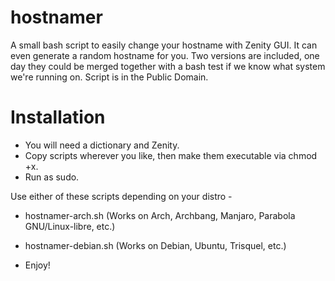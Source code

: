 hostnamer
=========

A small bash script to easily change your hostname with Zenity GUI. It can even generate a random hostname for you.
Two versions are included, one day they could be merged together with a bash test if we know what system we're running on.
Script is in the Public Domain.

Installation
=========
* You will need a dictionary and Zenity.
* Copy scripts wherever you like, then make them executable via chmod +x.
* Run as sudo.

Use either of these scripts depending on your distro -
* hostnamer-arch.sh (Works on Arch, Archbang, Manjaro, Parabola GNU/Linux-libre, etc.)
* hostnamer-debian.sh (Works on Debian, Ubuntu, Trisquel, etc.)

* Enjoy!

